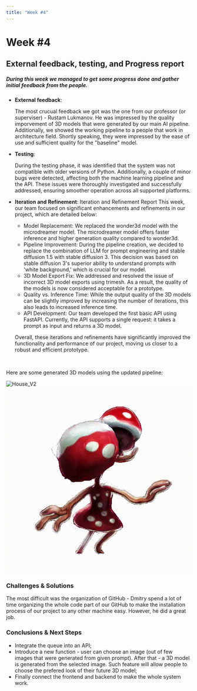 ```yaml
---
title: "Week #4"
---
```


# **Week #4**

## **External feedback, testing, and Progress report**

##### During this week we managed to get some progress done and gather initial feedback from the people.

- **External feedback**:

    The most crucual feedback we got was the one from our professor (or superviser) - Rustam Lukmanov. He was impressed by the quality imporvement of 3D models that were generated by our main AI pipeline. Additionally, we showed the working pipeline to a people that work in architecture field. Shortly speaking, they were impressed by the ease of use and sufficient quality for the "baseline" model.

- **Testing**:

    During the testing phase, it was identified that the system was not compatible with older versions of Python. Additionally, a couple of minor bugs were detected, affecting both the machine learning pipeline and the API. These issues were thoroughly investigated and successfully addressed, ensuring smoother operation across all supported platforms.

- **Iteration and Refinement**:
    Iteration and Refinement Report
    This week, our team focused on significant enhancements and refinements in our project, which are detailed below:

    - Model Replacement:
    We replaced the wonder3d model with the microdreamer model. The microdreamer model offers faster inference and higher generation quality compared to wonder3d.
    - Pipeline Improvement:
    During the pipeline creation, we decided to replace the combination of LLM for prompt engineering and stable diffusion 1.5 with stable diffusion 3. This decision was based on stable diffusion 3's superior ability to understand prompts with 'white background,' which is crucial for our model.
    - 3D Model Export Fix:
    We addressed and resolved the issue of incorrect 3D model exports using trimesh. As a result, the quality of the models is now considered acceptable for a prototype.
    - Quality vs. Inference Time:
    While the output quality of the 3D models can be slightly improved by increasing the number of iterations, this also leads to increased inference time.
    - API Development:
    Our team developed the first basic API using FastAPI. Currently, the API supports a single request: it takes a prompt as input and returns a 3D model.

    Overall, these iterations and refinements have significantly improved the functionality and performance of our project, moving us closer to a robust and efficient prototype.
<br>

Here are some generated 3D models using the updated pipeline:

![House_V2](/static/2024/OmniShaper/Models_V2/House.gif)
![Mushroom_girl](/static/2024/OmniShaper/Models_V2/Mushroom_girl.gif)

### **Challenges & Solutions**
The most difficult was the organization of GitHub - Dmitry spend a lot of time organizing the whole code part of our GitHub to make the installation process of our project to any other machine easy. However, he did a great job.

### **Conclusions & Next Steps**
- Integrate the queue into an API;
- Introduce a new function - user can choose an image (out of few images that were generated from given prompt). After that - a 3D model is generated from the selected image. Such feature will allow people to choose the prefered look of their future 3D model;
- Finally connect the frontend and backend to make the whole system work.